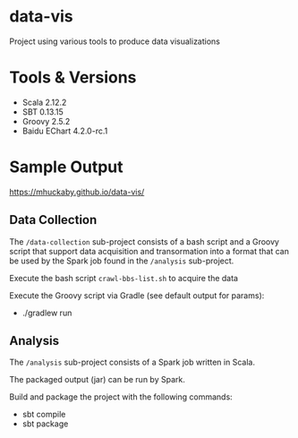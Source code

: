 # data-vis
Project using various tools to produce data visualizations

# Tools & Versions
* Scala 2.12.2
* SBT 0.13.15
* Groovy 2.5.2
* Baidu EChart 4.2.0-rc.1

# Sample Output
https://mhuckaby.github.io/data-vis/

## Data Collection
The `/data-collection` sub-project consists of a bash script and a Groovy script that support data acquisition and transormation into a format that can be used by the Spark job found in the `/analysis` sub-project.

Execute the bash script `crawl-bbs-list.sh` to acquire the data
 
Execute the Groovy script via Gradle (see default output for params):
* ./gradlew run

## Analysis
The `/analysis` sub-project consists of a Spark job written in Scala.

The packaged output (jar) can be run by Spark. 
 
Build and package the project with the following commands:
* sbt compile
* sbt package
